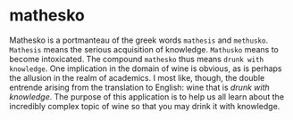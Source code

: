 mathesko
========

Mathesko is a portmanteau of the greek words `mathesis` and `methusko`. 
`Mathesis` means the serious acquisition of knowledge. 
`Mathusko` means to become intoxicated. The compound `mathesko` thus means `drunk with knowledge`. 
One implication in the domain of wine is obvious, as is perhaps the allusion in the realm of academics. 
I most like, though, the double entrende arising from the translation to English: wine that is *drunk with knowledge*.
The purpose of this application is to help us all learn about the incredibly complex topic of wine so that you may
drink it with knowledge.
